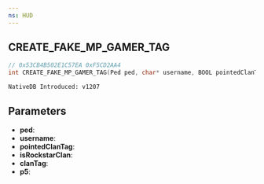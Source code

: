 ```yaml
---
ns: HUD
---
```

## CREATE_FAKE_MP_GAMER_TAG

```c
// 0x53CB4B502E1C57EA 0xF5CD2AA4
int CREATE_FAKE_MP_GAMER_TAG(Ped ped, char* username, BOOL pointedClanTag, BOOL isRockstarClan, char* clanTag, Any p5);
```

```
NativeDB Introduced: v1207
```

## Parameters
* **ped**:
* **username**:
* **pointedClanTag**:
* **isRockstarClan**:
* **clanTag**:
* **p5**:
